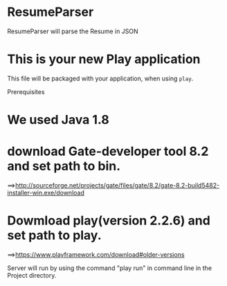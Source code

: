 # ResumeParser
ResumeParser will parse the Resume in JSON

This is your new Play application
=====================================




This file will be packaged with your application, when using `play`.

Prerequisites

# We used Java 1.8
# download Gate-developer tool 8.2 and set path to bin.

  ==>http://sourceforge.net/projects/gate/files/gate/8.2/gate-8.2-build5482-installer-win.exe/download

# Dowmload play(version 2.2.6) and set path to play.

  ==>https://www.playframework.com/download#older-versions
  
 Server will run by using the command "play run" in command line in the Project directory.
